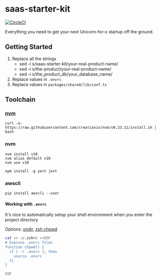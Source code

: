 # saas-starter-kit

[![CircleCI](https://circleci.com/gh/patrickhulce/saas-starter-kit/tree/master.svg?style=svg)](https://circleci.com/gh/patrickhulce/saas-starter-kit/tree/master)

Everything you need to get your next Unicorn-for-x startup off the ground.

## Getting Started

1.  Replace all the strings
    * sed -i s/saas-starter-kit/your-real-product-name/
    * sed -i s/the-product/your-real-product-name/
    * sed -i s/the_product_db/your_database_name/
1.  Replace values in `.envrc`
1.  Replace values in `packages/shared/lib/conf.ts`

## Toolchain

### [nvm](https://github.com/creationix/nvm)

```
curl -o- https://raw.githubusercontent.com/creationix/nvm/v0.33.11/install.sh | bash
```

### nvm

```
nvm install v10
nvm alias default v10
nvm use v10

npm install -g yarn jest
```

### awscli

```
pip install awscli --user
```

#### Working with `.envrc`

It's nice to automatically setup your shell environment when you enter the project directory

Options: [ondir](https://swapoff.org/ondir.html), [zsh chpwd](http://www.refining-linux.org/archives/42/ZSH-Gem-8-Hook-function-chpwd/)

```bash
cat >> ~/.zshrc <<EOF
# Execute .envrc files
function chpwd() {
  if [ -r .envrc ]; then
    source .envrc
  fi
}

EOF
```
